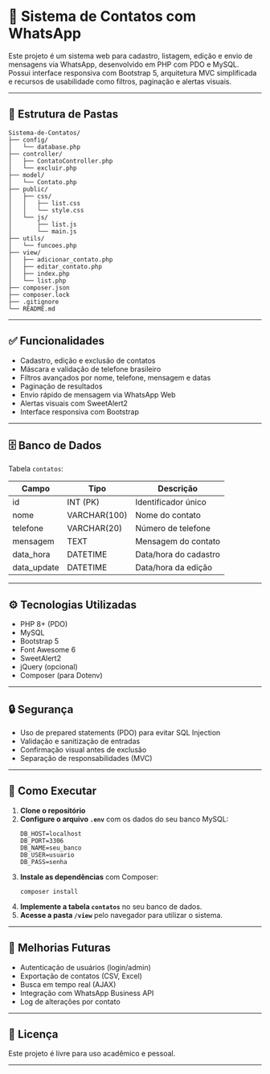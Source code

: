 # 📒 Sistema de Contatos com WhatsApp

Este projeto é um sistema web para cadastro, listagem, edição e envio de mensagens via WhatsApp, desenvolvido em PHP com PDO e MySQL. Possui interface responsiva com Bootstrap 5, arquitetura MVC simplificada e recursos de usabilidade como filtros, paginação e alertas visuais.

---

## 📁 Estrutura de Pastas

```
Sistema-de-Contatos/
├── config/
│   └── database.php
├── controller/
│   ├── ContatoController.php
│   └── excluir.php
├── model/
│   └── Contato.php
├── public/
│   ├── css/
│   │   ├── list.css
│   │   └── style.css
│   └── js/
│       ├── list.js
│       └── main.js
├── utils/
│   └── funcoes.php
├── view/
│   ├── adicionar_contato.php
│   ├── editar_contato.php
│   ├── index.php
│   └── list.php
├── composer.json
├── composer.lock
├── .gitignore
└── README.md
```

---

## ✅ Funcionalidades

- Cadastro, edição e exclusão de contatos
- Máscara e validação de telefone brasileiro
- Filtros avançados por nome, telefone, mensagem e datas
- Paginação de resultados
- Envio rápido de mensagem via WhatsApp Web
- Alertas visuais com SweetAlert2
- Interface responsiva com Bootstrap

---

## 🗄️ Banco de Dados

Tabela `contatos`:

| Campo        | Tipo         | Descrição               |
| ------------ | ------------ | ----------------------- |
| id           | INT (PK)     | Identificador único     |
| nome         | VARCHAR(100) | Nome do contato         |
| telefone     | VARCHAR(20)  | Número de telefone      |
| mensagem     | TEXT         | Mensagem do contato     |
| data_hora    | DATETIME     | Data/hora do cadastro   |
| data_update  | DATETIME     | Data/hora da edição     |

---

## ⚙️ Tecnologias Utilizadas

- PHP 8+ (PDO)
- MySQL
- Bootstrap 5
- Font Awesome 6
- SweetAlert2
- jQuery (opcional)
- Composer (para Dotenv)

---

## 🔒 Segurança

- Uso de prepared statements (PDO) para evitar SQL Injection
- Validação e sanitização de entradas
- Confirmação visual antes de exclusão
- Separação de responsabilidades (MVC)

---

## 🚀 Como Executar

1. **Clone o repositório**
2. **Configure o arquivo `.env`** com os dados do seu banco MySQL:
   ```
   DB_HOST=localhost
   DB_PORT=3306
   DB_NAME=seu_banco
   DB_USER=usuario
   DB_PASS=senha
   ```
3. **Instale as dependências** com Composer:
   ```
   composer install
   ```
4. **Implemente a tabela `contatos`** no seu banco de dados.
5. **Acesse a pasta `/view`** pelo navegador para utilizar o sistema.

---

## 🔮 Melhorias Futuras

- Autenticação de usuários (login/admin)
- Exportação de contatos (CSV, Excel)
- Busca em tempo real (AJAX)
- Integração com WhatsApp Business API
- Log de alterações por contato

---

## 📄 Licença

Este projeto é livre para uso acadêmico e pessoal.

---
